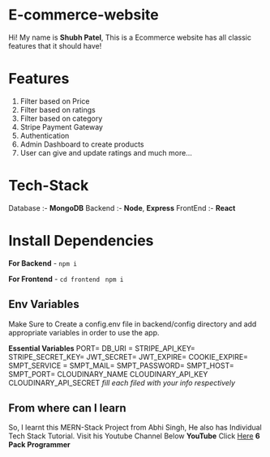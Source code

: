 # E-commerce-website

Hi! My name is **Shubh Patel**, This is a Ecommerce website has all classic features that it should have!

# Features
1. Filter based on Price
2. Filter based on ratings
3. Filter based on category
4. Stripe Payment Gateway
5. Authentication
6. Admin Dashboard to create products
7. User can give and update ratings and much more...

# Tech-Stack
Database :- **MongoDB**
Backend  :- **Node**, **Express**
FrontEnd :- **React** 

# Install Dependencies

**For Backend** - `npm i`

**For Frontend** - `cd frontend` ` npm i`

## Env Variables

Make Sure to Create a config.env file in backend/config directory and add appropriate variables in order to use the app.

**Essential Variables**
PORT=
DB_URI =
STRIPE_API_KEY=
STRIPE_SECRET_KEY=
JWT_SECRET=
JWT_EXPIRE=
COOKIE_EXPIRE=
SMPT_SERVICE =
SMPT_MAIL=
SMPT_PASSWORD=
SMPT_HOST=
SMPT_PORT=
CLOUDINARY_NAME
CLOUDINARY_API_KEY
CLOUDINARY_API_SECRET
_fill each filed with your info respectively_

## From where can I learn

So, I learnt this MERN-Stack Project from Abhi Singh, He also has Individual Tech Stack Tutorial. Visit his Youtube Channel Below
**YouTube** Click [Here](https://www.youtube.com/channel/UCO7afj9AUo0zV69pqEYhcjw/) **6 Pack Programmer**